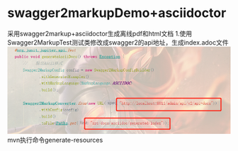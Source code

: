 # swagger2markupDemo+asciidoctor
采用swagger2markup+asciidoctor生成离线pdf和html文档
1.使用Swagger2MarkupTest测试类修改成swagger2的api地址，生成index.adoc文件
![Image text](https://github.com/kennan520/swagger2markupDemo/blob/master/src/main/resources/image/Swagger2MarkupTest.jpg)
mvn执行命令generate-resources
